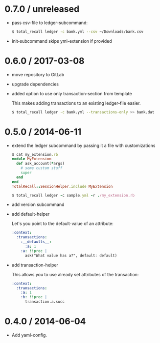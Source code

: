 # 0.7.0 / unreleased

* pass csv-file to ledger-subcommand:

    ```bash
    $ total_recall ledger -c bank.yml --csv ~/Downloads/bank.csv
    ```

* init-subcommand skips yml-extension if provided



# 0.6.0 / 2017-03-08

* move repository to GitLab

* upgrade dependencies

* added option to use only transaction-section from template

    This makes adding transactions to an existing ledger-file easier.

    ```bash
    $ total_recall ledger -c bank.yml --transactions-only >> bank.dat
    ```

# 0.5.0 / 2014-06-11

* extend the ledger subcommand by passing it a file with customizations

    ```ruby
    $ cat my_extension.rb
    module MyExtension
      def ask_account(*args)
        # some custom stuff
        super
      end
    end
    TotalRecall::SessionHelper.include MyExtension

    $ total_recall ledger -c sample.yml -r ./my_extension.rb
    ```

* add version subcommand

* add default-helper

    Let's you point to the default-value of an attribute:

    ```yaml
    :context:
      :transactions:
        :__defaults__:
          :a: 1
        :a: !!proc |
          ask("What value has a?", default: default)
    ```

* add transaction-helper

    This allows you to use already set attributes of the transaction:

    ```yaml
    :context:
      :transactions:
        :a: 1
        :b: !!proc |
          transaction.a.succ
    ```

# 0.4.0 / 2014-06-04

* Add yaml-config.


